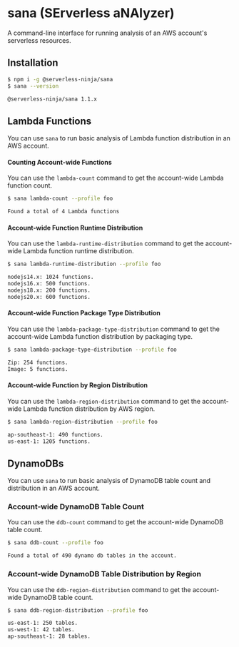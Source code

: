 # sana (SErverless aNAlyzer)

A command-line interface for running analysis of an AWS account's serverless resources.

## Installation

```sh
$ npm i -g @serverless-ninja/sana
$ sana --version

@serverless-ninja/sana 1.1.x
```

## Lambda Functions

You can use `sana` to run basic analysis of Lambda function distribution in an AWS account.

#### Counting Account-wide Functions

You can use the `lambda-count` command to get the account-wide Lambda function count.

```sh
$ sana lambda-count --profile foo

Found a total of 4 Lambda functions
```

#### Account-wide Function Runtime Distribution

You can use the `lambda-runtime-distribution` command to get the account-wide Lambda function runtime distribution.

```sh
$ sana lambda-runtime-distribution --profile foo

nodejs14.x: 1024 functions.
nodejs16.x: 500 functions.
nodejs18.x: 200 functions.
nodejs20.x: 600 functions.
```

#### Account-wide Function Package Type Distribution

You can use the `lambda-package-type-distribution` command to get the account-wide Lambda function distribution by packaging type.

```sh
$ sana lambda-package-type-distribution --profile foo

Zip: 254 functions.
Image: 5 functions.
```

#### Account-wide Function by Region Distribution

You can use the `lambda-region-distribution` command to get the account-wide Lambda function distribution by AWS region.

```sh
$ sana lambda-region-distribution --profile foo

ap-southeast-1: 490 functions.
us-east-1: 1205 functions.
```

## DynamoDBs

You can use `sana` to run basic analysis of DynamoDB table count and distribution in an AWS account.

### Account-wide DynamoDB Table Count

You can use the `ddb-count` command to get the account-wide DynamoDB table count.

```sh
$ sana ddb-count --profile foo

Found a total of 490 dynamo db tables in the account.
```

### Account-wide DynamoDB Table Distribution by Region

You can use the `ddb-region-distribution` command to get the account-wide DynamoDB table count.

```sh
$ sana ddb-region-distribution --profile foo

us-east-1: 250 tables.
us-west-1: 42 tables.
ap-southeast-1: 28 tables.
```
